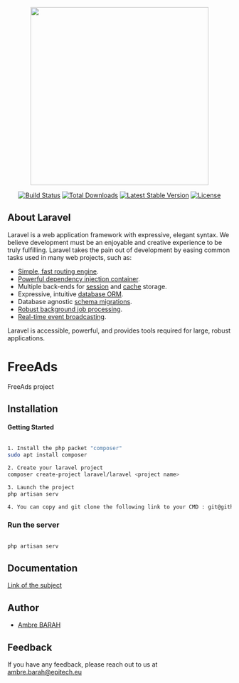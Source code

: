 <p align="center"><a href="https://laravel.com" target="_blank"><img src="https://raw.githubusercontent.com/laravel/art/master/logo-lockup/5%20SVG/2%20CMYK/1%20Full%20Color/laravel-logolockup-cmyk-red.svg" width="400"></a></p>

<p align="center">
<a href="https://travis-ci.org/laravel/framework"><img src="https://travis-ci.org/laravel/framework.svg" alt="Build Status"></a>
<a href="https://packagist.org/packages/laravel/framework"><img src="https://img.shields.io/packagist/dt/laravel/framework" alt="Total Downloads"></a>
<a href="https://packagist.org/packages/laravel/framework"><img src="https://img.shields.io/packagist/v/laravel/framework" alt="Latest Stable Version"></a>
<a href="https://packagist.org/packages/laravel/framework"><img src="https://img.shields.io/packagist/l/laravel/framework" alt="License"></a>
</p>

## About Laravel

Laravel is a web application framework with expressive, elegant syntax. We believe development must be an enjoyable and creative experience to be truly fulfilling. Laravel takes the pain out of development by easing common tasks used in many web projects, such as:

- [Simple, fast routing engine](https://laravel.com/docs/routing).
- [Powerful dependency injection container](https://laravel.com/docs/container).
- Multiple back-ends for [session](https://laravel.com/docs/session) and [cache](https://laravel.com/docs/cache) storage.
- Expressive, intuitive [database ORM](https://laravel.com/docs/eloquent).
- Database agnostic [schema migrations](https://laravel.com/docs/migrations).
- [Robust background job processing](https://laravel.com/docs/queues).
- [Real-time event broadcasting](https://laravel.com/docs/broadcasting).

Laravel is accessible, powerful, and provides tools required for large, robust applications.


# FreeAds

FreeAds project
## Installation

#### Getting Started

```bash

1. Install the php packet "composer"
sudo apt install composer

2. Create your laravel project
composer create-project laravel/laravel <project name>

3. Launch the project
php artisan serv

4. You can copy and git clone the following link to your CMD : git@github.com:EpitechWebAcademiePromo2023/W-PHP-502-STG-2-1-Freeads-ambre.barah.git

```

### Run the server 

```bash 

php artisan serv 
```
    
## Documentation

[Link of the subject](https://intra.epitech.eu/module/2021/W-PHP-502/STG-2-1/acti-513269/project/file/free_ads.pdf)

## Author

- [Ambre BARAH](https://github.com/ambrebarah)


## Feedback

If you have any feedback, please reach out to us at ambre.barah@epitech.eu
